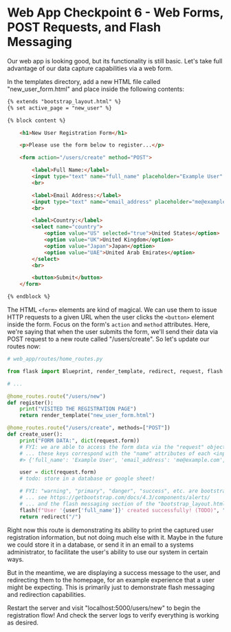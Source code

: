 # Web App Checkpoint 6 - Web Forms, POST Requests, and Flash Messaging


Our web app is looking good, but its functionality is still basic. Let's take full advantage of our data capture capabilities via a web form.

In the templates directory, add a new HTML file called "new_user_form.html" and place inside the following contents:

```html
{% extends "bootstrap_layout.html" %}
{% set active_page = "new_user" %}

{% block content %}

    <h1>New User Registration Form</h1>

    <p>Please use the form below to register...</p>

    <form action="/users/create" method="POST">

        <label>Full Name:</label>
        <input type="text" name="full_name" placeholder="Example User" value="Example User">
        <br>

        <label>Email Address:</label>
        <input type="text" name="email_address" placeholder="me@example.com" value="me@example.com">
        <br>

        <label>Country:</label>
        <select name="country">
            <option value="US" selected="true">United States</option>
            <option value="UK">United Kingdom</option>
            <option value="Japan">Japan</option>
            <option value="UAE">United Arab Emirates</option>
        </select>
        <br>

        <button>Submit</button>
    </form>

{% endblock %}
```

The HTML `<form>` elements are kind of magical. We can use them to issue HTTP requests to a given URL when the user clicks the `<button>` element inside the form. Focus on the form's `action` and `method` attributes. Here, we're saying that when the user submits the form, we'll send their data via POST request to a new route called "/users/create". So let's update our routes now:

```py
# web_app/routes/home_routes.py

from flask import Blueprint, render_template, redirect, request, flash

# ...

@home_routes.route("/users/new")
def register():
    print("VISITED THE REGISTRATION PAGE")
    return render_template("new_user_form.html")

@home_routes.route("/users/create", methods=["POST"])
def create_user():
    print("FORM DATA:", dict(request.form))
    # FYI: we are able to access the form data via the "request" object we import from flask
    # ... these keys correspond with the "name" attributes of each <input> element in the form!
    #> {'full_name': 'Example User', 'email_address': 'me@example.com', 'country': 'US'}

    user = dict(request.form)
    # todo: store in a database or google sheet!

    # FYI: "warning", "primary", "danger", "success", etc. are bootstrap color classes
    # ... see https://getbootstrap.com/docs/4.3/components/alerts/
    # ... and the flash messaging section of the "bootstrap_layout.html" file for more details
    flash(f"User '{user['full_name']}' created successfully! (TODO)", "warning")
    return redirect("/")
```

Right now this route is demonstrating its ability to print the captured user registration information, but not doing much else with it. Maybe in the future we could store it in a database, or send it in an email to a systems administrator, to facilitate the user's ability to use our system in certain ways.

But in the meantime, we are displaying a success message to the user, and redirecting them to the homepage, for an example experience that a user might be expecting. This is primarily just to demonstrate flash messaging and redirection capabilities.

Restart the server and visit "localhost:5000/users/new" to begin the registration flow! And check the server logs to verify everything is working as desired.
